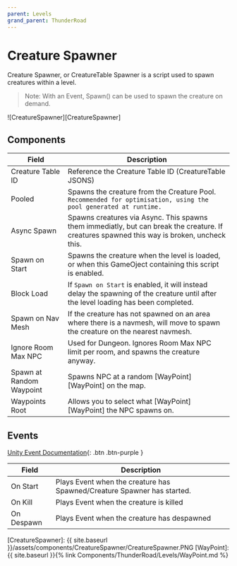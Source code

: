 ```yaml
---
parent: Levels
grand_parent: ThunderRoad
---
```

# Creature Spawner

Creature Spawner, or CreatureTable Spawner is a script used to spawn creatures within a level. 

> Note: With an Event, Spawn() can be used to spawn the creature on demand.

![CreatureSpawner][CreatureSpawner]

## Components

| Field                       | Description
| ---                         | ---
| Creature Table ID           | Reference the Creature Table ID (CreatureTable JSONS)
| Pooled                      | Spawns the creature from the Creature Pool. `Recommended for optimisation, using the pool generated at runtime.`
| Async Spawn                 | Spawns creatures via Async. This spawns them immediatly, but can break the creature. If creatures spawned this way is broken, uncheck this.
| Spawn on Start              | Spawns the creature when the level is loaded, or when this GameOject containing this script is enabled.
| Block Load                  | If `Spawn on Start` is enabled, it will instead delay the spawning of the creature until after the level loading has been completed.
| Spawn on Nav Mesh           | If the creature has not spawned on an area where there is a navmesh, will move to spawn the creature on the nearest navmesh. 
| Ignore Room Max NPC         | Used for Dungeon. Ignores Room Max NPC limit per room, and spawns the creature anyway.
| Spawn at Random Waypoint    | Spawns NPC at a random [WayPoint][WayPoint] on the map.
| Waypoints Root              | Allows you to select what [WayPoint][WayPoint] the NPC spawns on.

## Events

[Unity Event Documentation](https://docs.unity3d.com/Manual/UnityEvents.html){: .btn .btn-purple }

| Field                       | Description
| ---                         | ---
| On Start                    | Plays Event when the creature has Spawned/Creature Spawner has started.
| On Kill                     | Plays Event when the creature is killed
| On Despawn                  | Plays Event when the creature has despawned

[CreatureSpawner]: {{ site.baseurl }}/assets/components/CreatureSpawner/CreatureSpawner.PNG
[WayPoint]: {{ site.baseurl }}{% link Components/ThunderRoad/Levels/WayPoint.md %}